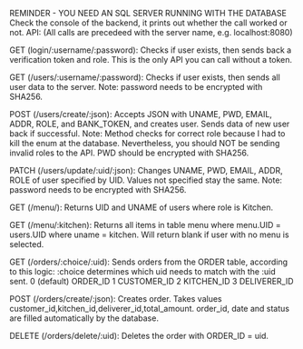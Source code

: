 REMINDER - YOU NEED AN SQL SERVER RUNNING WITH THE DATABASE
Check the console of the backend, it prints out whether the call worked or not.
API:
(All calls are precedeed with the server name, e.g. localhost:8080)

GET (login/:username/:password): Checks if user exists, then sends back a verification token and role. This is the only API you can call without a token.

GET (/users/:username/:password): Checks if user exists, then sends all user data to the server. Note: password needs to be encrypted with SHA256.

POST (/users/create/:json): Accepts JSON with UNAME, PWD, EMAIL, ADDR, ROLE, and BANK_TOKEN, and creates user. Sends data of new user back if successful. Note: Method checks for correct role because I had to kill the enum at the database. Nevertheless, you should NOT be sending invalid roles to the API. PWD should be encrypted with SHA256.

PATCH (/users/update/:uid/:json): Changes UNAME, PWD, EMAIL, ADDR, ROLE of user specified by UID. Values not specified stay the same. Note: password needs to be encrypted with SHA256.


GET (/menu/): Returns UID and UNAME of users where role is Kitchen.

GET (/menu/:kitchen): Returns all items in table menu where menu.UID = users.UID where uname = kitchen. Will return blank if user with no menu is selected.


GET (/orders/:choice/:uid): Sends orders from the ORDER table, according to this logic:
:choice determines which uid needs to match with the :uid sent.
0 (default) ORDER_ID
1 CUSTOMER_ID 
2 KITCHEN_ID
3 DELIVERER_ID

POST (/orders/create/:json): Creates order. Takes values customer_id,kitchen_id,deliverer_id,total_amount. order_id, date and status are filled automatically by the database.

DELETE (/orders/delete/:uid): Deletes the order with ORDER_ID = uid.